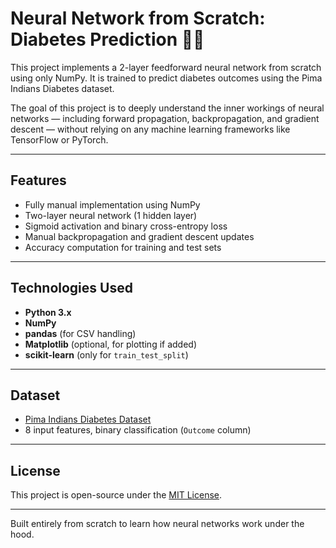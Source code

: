 # Neural Network from Scratch: Diabetes Prediction 🧠💉

This project implements a 2-layer feedforward neural network from scratch using only NumPy. It is trained to predict diabetes outcomes using the Pima Indians Diabetes dataset.

The goal of this project is to deeply understand the inner workings of neural networks — including forward propagation, backpropagation, and gradient descent — without relying on any machine learning frameworks like TensorFlow or PyTorch.

---

## Features
- Fully manual implementation using NumPy
- Two-layer neural network (1 hidden layer)
- Sigmoid activation and binary cross-entropy loss
- Manual backpropagation and gradient descent updates
- Accuracy computation for training and test sets

---

## Technologies Used
- **Python 3.x**
- **NumPy**
- **pandas** (for CSV handling)
- **Matplotlib** (optional, for plotting if added)
- **scikit-learn** (only for `train_test_split`)

---

## Dataset
- [Pima Indians Diabetes Dataset](https://www.kaggle.com/datasets/uciml/pima-indians-diabetes-database)
- 8 input features, binary classification (`Outcome` column)

---

## License
This project is open-source under the [MIT License](LICENSE).

---

Built entirely from scratch to learn how neural networks work under the hood.
